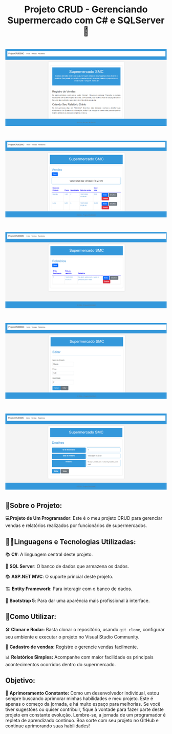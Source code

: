 ﻿<h1 align="center">
    Projeto CRUD - Gerenciando Supermercado com C# e SQLServer🚢
</h1>
 

<h1 align="center">
    <img src="1.png">
</h1>

<h1 align="center">
    <img src="2.png">
</h1>

<h1 align="center">
    <img src="3.png">
</h1>

<h1 align="center">
    <img src="4.png">
</h1>

<h1 align="center">
    <img src="5.png">
</h1>

## 🚀Sobre o Projeto:

💻**Projeto de Um Programador**: Este é o meu projeto CRUD para gerenciar vendas e relatórios realizados por funcionários de supermercados.

## 🧑‍💻Linguagens e Tecnologias Utilizadas:

📚 **C#**: A linguagem central deste projeto.

💽 **SQL Server**: O banco de dados que armazena os dados.

📚 **ASP.NET MVC**: O suporte princial deste projeto.

🏗️ **Entity Framework**: Para interagir com o banco de dados.

🎨 **Bootstrap 5**: Para dar uma aparência mais profissional à interface.



## 🔧Como Utilizar:

🛠️ **Clonar e Rodar:** Basta clonar o repositório, usando <code>git clone</code>, configurar seu ambiente e executar o projeto no Visual Studio Community.

📝 **Cadastro de vendas:** Registre e gerencie vendas facilmente.

📊 **Relatórios Simples:** Acompanhe com maior facilidade os principais acontecimentos ocorridos dentro do supermercado.


## Objetivo:

🎯 **Aprimoramento Constante:** Como um desenvolvedor individual, estou sempre buscando aprimorar minhas habilidades e meu projeto. Este é apenas o começo da jornada, e há muito espaço para melhorias. Se você tiver sugestões ou quiser contribuir, fique à vontade para fazer parte deste projeto em constante evolução.
Lembre-se, a jornada de um programador é repleta de aprendizado contínuo. Boa sorte com seu projeto no GitHub e continue aprimorando suas habilidades!

